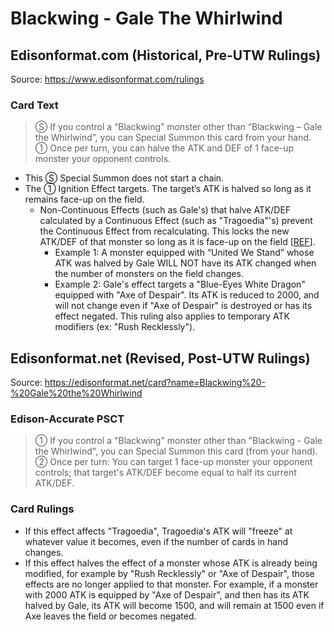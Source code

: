 # Blackwing - Gale The Whirlwind

## Edisonformat.com (Historical, Pre-UTW Rulings)

Source: https://www.edisonformat.com/rulings

### Card Text

> Ⓢ If you control a “Blackwing” monster other than “Blackwing – Gale the Whirlwind”, you can Special Summon this card from your hand.
① Once per turn, you can halve the ATK and DEF of 1 face-up monster your opponent controls.

*   This Ⓢ Special Summon does not start a chain.
*   The ① Ignition Effect targets. The target’s ATK is halved so long as it remains face-up on the field.
    *   Non-Continuous Effects (such as Gale's) that halve ATK/DEF calculated by a Continuous Effect (such as "Tragoedia"'s) prevent the Continuous Effect from recalculating. This locks the new ATK/DEF of that monster so long as it is face-up on the field \[[REF](http://duelistgroundz.com/index.php?/topic/105886-tragoedia-being-summoned-while-black-garden-is-active/&tab=comments#comment-2112568)\].
        *   Example 1: A monster equipped with “United We Stand” whose ATK was halved by Gale WILL NOT have its ATK changed when the number of monsters on the field changes.
        *   Example 2: Gale's effect targets a "Blue-Eyes White Dragon" equipped with "Axe of Despair". Its ATK is reduced to 2000, and will not change even if "Axe of Despair" is destroyed or has its effect negated. This ruling also applies to temporary ATK modifiers (ex: "Rush Recklessly").

## Edisonformat.net (Revised, Post-UTW Rulings)

Source: https://edisonformat.net/card?name=Blackwing%20-%20Gale%20the%20Whirlwind

### Edison-Accurate PSCT

> ① If you control a "Blackwing" monster other than "Blackwing - Gale the Whirlwind", you can Special Summon this card (from your hand).
> ② Once per turn: You can target 1 face-up monster your opponent controls; that target's ATK/DEF become equal to half its current ATK/DEF.

### Card Rulings

*   If this effect affects "Tragoedia", Tragoedia's ATK will "freeze" at whatever value it becomes, even if the number of cards in hand changes.
*   If this effect halves the effect of a monster whose ATK is already being modified, for example by "Rush Recklessly" or "Axe of Despair", those effects are no longer applied to that monster.
For example, if a monster with 2000 ATK is equipped by "Axe of Despair", and then has its ATK halved by Gale, its ATK will become 1500, and will remain at 1500 even if Axe leaves the field or becomes negated.
            